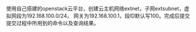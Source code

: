 使用自己搭建的openstack云平台，创建云主机网络extnet，子网extsubnet，虚拟网段为192.168.100.0/24， 网关为192.168.100.1，段ID默认写100。完成后提交提交过程中所用到的命令以及查询结果。

```

```

